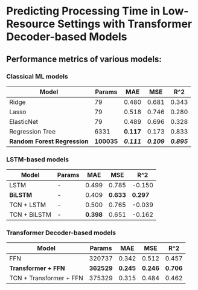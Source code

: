 # Predicting Processing Time in Low-Resource Settings with Transformer Decoder-based Models


## Performance metrics of various models:

### Classical ML models

| Model                  | Params  | MAE   | MSE   | R^2   |
|------------------------|---------|-------|-------|-------|
| Ridge                  | 79      | 0.480 | 0.681 | 0.343 |
| Lasso                  | 79      | 0.518 | 0.746 | 0.280 |
| ElasticNet             | 79      | 0.489 | 0.696 | 0.328 |
| Regression Tree        | 6331    | **0.117** | 0.173 | 0.833 |
| **Random Forest Regression** | **100035** | **_0.111_** | **_0.109_** | **_0.895_** |

### LSTM-based models

| Model                  | Params  | MAE   | MSE   | R^2   |
|------------------------|---------|-------|-------|-------|
| LSTM                   | -       | 0.499 | 0.785 | -0.150|
| **BiLSTM**             | -       | 0.409 | **0.633** | **0.297** |
| TCN + LSTM             | -       | 0.500 | 0.765 | -0.039|
| TCN + BiLSTM           | -       | **0.398** | 0.651 | -0.162|

### Transformer Decoder-based models

| Model                        | Params  | MAE   | MSE   | R^2   |
|------------------------------|---------|-------|-------|-------|
| FFN                          | 320737  | 0.342 | 0.512 | 0.457 |
| **Transformer + FFN**        | **362529** | **0.245** | **0.246** | **0.706** |
| TCN + Transformer + FFN      | 375329  | 0.315 | 0.484 | 0.462 |

